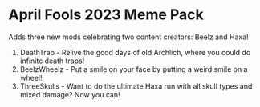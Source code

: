 # April Fools 2023 Meme Pack

Adds three new mods celebrating two content creators: Beelz and Haxa!

1. DeathTrap - Relive the good days of old Archlich, where you could do infinite death traps!
2. BeelzWheelz - Put a smile on your face by putting a weird smile on a wheel!
3. ThreeSkulls - Want to do the ultimate Haxa run with all skull types and mixed damage? Now you can!
